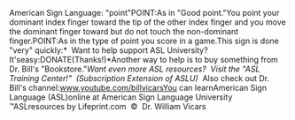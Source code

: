 American Sign Language: 
		"point"POINT:As in "Good point."You point your  dominant index finger toward the tip of the other index 
finger and you move the dominant finger toward but do not touch the non-dominant 
finger.POINT:As in the type of point you score in 
a game.This sign is done "very" quickly:* 
Want to help support ASL University?  It'seasy:DONATE(Thanks!)*Another way to help is to buy something from Dr. Bill's "Bookstore."*Want even more ASL resources?  Visit the "ASL Training Center!"  (Subscription 
Extension of ASLU)*  Also check out Dr. Bill's channel:www.youtube.com/billvicarsYou can learnAmerican Sign Language (ASL)online at American Sign Language University ™ASLresources by Lifeprint.com  ©  Dr. William Vicars